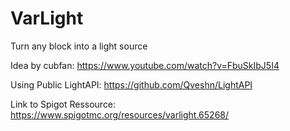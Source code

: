 # VarLight
Turn any block into a light source

Idea by cubfan: https://www.youtube.com/watch?v=FbuSkIbJ5I4

Using Public LightAPI: https://github.com/Qveshn/LightAPI

Link to Spigot Ressource: https://www.spigotmc.org/resources/varlight.65268/
